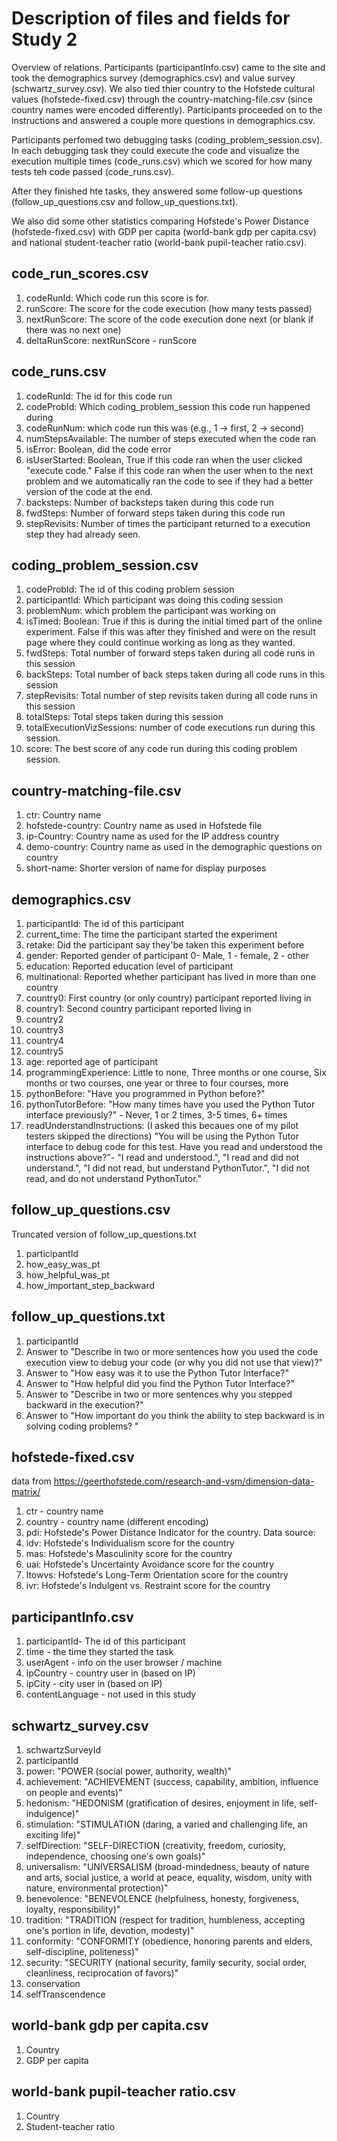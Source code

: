 # Description of files and fields for Study 2

Overview of relations. Participants (participantInfo.csv) came to the site and took the demographics survey (demographics.csv) and value survey (schwartz_survey.csv). We also tied thier country to the Hofstede cultural values (hofstede-fixed.csv) through the country-matching-file.csv (since country names were encoded differently). Participants proceeded on to the instructions and answered a couple more questions in demographics.csv. 

Participants perfomed two debugging tasks (coding_problem_session.csv). In each debugging task they could execute the code and visualize the execution multiple times (code_runs.csv) which we scored for how many tests teh code passed (code_runs.csv).

After they finished hte tasks, they answered some follow-up questions (follow_up_questions.csv and follow_up_questions.txt).

We also did some other statistics comparing Hofstede's Power Distance (hofstede-fixed.csv) with GDP per capita (world-bank gdp per capita.csv) and national student-teacher ratio (world-bank pupil-teacher ratio.csv).

## code_run_scores.csv

1. codeRunId: Which code run this score is for.
2. runScore: The score for the code execution (how many tests passed)
3. nextRunScore: The score of the code execution done next (or blank if there was no next one)
4. deltaRunScore: nextRunScore - runScore

## code_runs.csv

1. codeRunId: The id for this code run
2. codeProbId: Which coding_problem_session this code run happened during 
3. codeRunNum: which code run this was (e.g., 1 -> first, 2 -> second)
4. numStepsAvailable: The number of steps executed when the code ran
5. isError: Boolean, did the code error
6. isUserStarted: Boolean, True if this code ran when the user clicked "execute code." False if this code ran when the user when to the next problem and we automatically ran the code to see if they had a better version of the code at the end.
7. backsteps: Number of backsteps taken during this code run
8. fwdSteps: Number of forward steps taken during this code run
9. stepRevisits: Number of times the participant returned to a execution step they had already seen.

## coding_problem_session.csv
1. codeProbId: The id of this coding problem session
2. participantId: Which participant was doing this coding session
3. problemNum: which problem the participant was working on
4. isTimed: Boolean: True if this is during the initial timed part of the online experiment. False if this was after they finished and were on the result page where they could continue working as long as they wanted.
5. fwdSteps: Total number of forward steps taken during all code runs in this session
6. backSteps: Total number of back steps taken during all code runs in this session
7. stepRevisits: Total number of step revisits taken during all code runs in this session
8. totalSteps: Total steps taken during this session
9. totalExecutionVizSessions: number of code executions run during this session.
10. score: The best score of any code run during this coding problem session.

## country-matching-file.csv
1. ctr: Country name
2. hofstede-country: Country name as used in Hofstede file
3. ip-Country: Country name as used for the IP address country
4. demo-country: Country name as used in the demographic questions on country
5. short-name: Shorter version of name for display purposes

## demographics.csv
1. participantId: The id of this participant
2. current_time: The time the participant started the experiment
3. retake: Did the participant say they'be taken this experiment before
4. gender: Reported gender of participant 0- Male, 1 - female, 2 - other
5. education: Reported education level of participant
6. multinational: Reported whether participant has lived in more than one country
7. country0: First country (or only country) participant reported living in
8. country1: Second country participant reported living in
9. country2
10. country3
11. country4
12. country5
13. age: reported age of participant
14. programmingExperience: Little to none, Three months or one course, Six months or two courses, one year or three to four courses, more
15. pythonBefore: "Have you programmed in Python before?"
16. pythonTutorBefore: "How many times have you used the Python Tutor interface previously?" - Never, 1 or 2 times, 3-5 times, 6+ times
17. readUnderstandInstructions: (I asked this becaues one of my pilot testers skipped the directions) "You will be using the Python Tutor interface to debug code for this test. 
Have you read and understood the instructions above?"- "I read and understood.", "I read and did not understand.", "I did not read, but understand PythonTutor.", "I did not read, and do not understand PythonTutor."

## follow_up_questions.csv
Truncated version of follow_up_questions.txt
1. participantId
2. how_easy_was_pt
3. how_helpful_was_pt
4. how_important_step_backward

## follow_up_questions.txt
1. participantId
2. Answer to "Describe in two or more sentences how you used the code execution view
to debug your code (or why you did not use that view)?"
3. Answer to "How easy was it to use the Python Tutor Interface?"
4. Answer to "How helpful did you find the Python Tutor Interface?"
5. Answer to "Describe in two or more sentences why you stepped backward in the execution?"
6. Answer to "How important do you think the ability to step backward is in solving coding problems? "

## hofstede-fixed.csv
data from https://geerthofstede.com/research-and-vsm/dimension-data-matrix/
1. ctr - country name
2. country - country name (different encoding)
3. pdi: Hofstede's Power Distance Indicator for the country. Data source: 
4. idv: Hofstede's Individualism score for the country
5. mas: Hofstede's Masculinity score for the country
6. uai: Hofstede's Uncertainty Avoidance score for the country
7. ltowvs: Hofstede's Long-Term Orientation score for the country
8. ivr:  Hofstede's Indulgent vs. Restraint score for the country

## participantInfo.csv
1. participantId- The id of this participant
2. time - the time they started the task
3. userAgent - info on the user browser / machine
4. ipCountry - country user in (based on IP)
5. ipCity - city user in (based on IP)
6. contentLanguage - not used in this study

## schwartz_survey.csv
1. schwartzSurveyId
2. participantId
3. power: "POWER (social power, authority, wealth)"
4. achievement: "ACHIEVEMENT (success, capability, ambition, influence on people and events)"
5. hedonism: "HEDONISM (gratification of desires, enjoyment in life, self-indulgence)"
6. stimulation: "STIMULATION (daring, a varied and challenging life, an exciting life)"
7. selfDirection: "SELF-DIRECTION (creativity, freedom, curiosity, independence, choosing one's own goals)"
8. universalism: "UNIVERSALISM (broad-mindedness, beauty of nature and arts, social justice, a world at peace, equality, wisdom, unity with nature, environmental protection)"
9. benevolence: "BENEVOLENCE (helpfulness, honesty, forgiveness, loyalty, responsibility)"
10. tradition: "TRADITION (respect for tradition, humbleness, accepting one's portion in life, devotion, modesty)"
11. conformity: "CONFORMITY (obedience, honoring parents and elders, self-discipline, politeness)"
12. security: "SECURITY (national security, family security, social order, cleanliness, reciprocation of favors)"
13. conservation
14. selfTranscendence

## world-bank gdp per capita.csv
1. Country
2. GDP per capita

## world-bank pupil-teacher ratio.csv
1. Country
2. Student-teacher ratio

